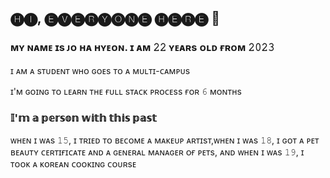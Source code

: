 ## 🅗🅘, 🅔🅥🅔🅡🅨🅞🅝🅔 🅗🅔🅡🅔 👋

### **ᴍʏ ɴᴀᴍᴇ ɪs ᴊᴏ ʜᴀ ʜʏᴇᴏɴ. ɪ ᴀᴍ 𝟸𝟸 ʏᴇᴀʀs ᴏʟᴅ ғʀᴏᴍ 𝟸𝟶𝟸𝟹**

ɪ ᴀᴍ ᴀ sᴛᴜᴅᴇɴᴛ ᴡʜᴏ ɢᴏᴇs ᴛᴏ ᴀ ᴍᴜʟᴛɪ-ᴄᴀᴍᴘᴜs

ɪ'ᴍ ɢᴏɪɴɢ ᴛᴏ ʟᴇᴀʀɴ ᴛʜᴇ ғᴜʟʟ sᴛᴀᴄᴋ ᴘʀᴏᴄᴇss ғᴏʀ 𝟼 ᴍᴏɴᴛʜs

### 𝕀'𝕞 𝕒 𝕡𝕖𝕣𝕤𝕠𝕟 𝕨𝕚𝕥𝕙 𝕥𝕙𝕚𝕤 𝕡𝕒𝕤𝕥

ᴡʜᴇɴ ɪ ᴡᴀs 𝟷𝟻, ɪ ᴛʀɪᴇᴅ ᴛᴏ ʙᴇᴄᴏᴍᴇ ᴀ ᴍᴀᴋᴇᴜᴘ ᴀʀᴛɪsᴛ,ᴡʜᴇɴ ɪ ᴡᴀs 𝟷𝟾, ɪ ɢᴏᴛ ᴀ ᴘᴇᴛ ʙᴇᴀᴜᴛʏ ᴄᴇʀᴛɪғɪᴄᴀᴛᴇ ᴀɴᴅ ᴀ ɢᴇɴᴇʀᴀʟ ᴍᴀɴᴀɢᴇʀ ᴏғ ᴘᴇᴛs, ᴀɴᴅ ᴡʜᴇɴ ɪ ᴡᴀs 𝟷𝟿, ɪ ᴛᴏᴏᴋ ᴀ ᴋᴏʀᴇᴀɴ ᴄᴏᴏᴋɪɴɢ ᴄᴏᴜʀsᴇ
